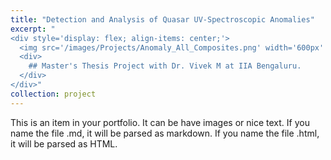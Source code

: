```yaml
---
title: "Detection and Analysis of Quasar UV-Spectroscopic Anomalies"
excerpt: "
<div style='display: flex; align-items: center;'>
  <img src='/images/Projects/Anomaly_All_Composites.png' width='600px' style='margin-right: 15px;'/>
  <div>
    ## Master's Thesis Project with Dr. Vivek M at IIA Bengaluru.
  </div>
</div>"
collection: project
---
```



This is an item in your portfolio. It can be have images or nice text. If you name the file .md, it will be parsed as markdown. If you name the file .html, it will be parsed as HTML. 
